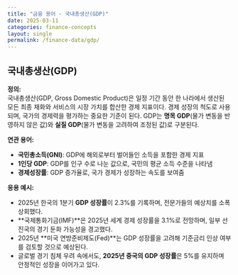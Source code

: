 ```yaml
---
title: "금융 용어 - 국내총생산(GDP)"
date: 2025-03-11
categories: finance-concepts
layout: single
permalink: /finance-data/gdp/
---
```


## 국내총생산(GDP)

**정의:**  
국내총생산(GDP, Gross Domestic Product)은 일정 기간 동안 한 나라에서 생산된 모든 최종 재화와 서비스의 시장 가치를 합산한 경제 지표이다. 경제 성장의 척도로 사용되며, 국가의 경제력을 평가하는 중요한 기준이 된다. GDP는 **명목 GDP**(물가 변동을 반영하지 않은 값)와 **실질 GDP**(물가 변동을 고려하여 조정된 값)로 구분된다.

**연관 용어:**  
- **국민총소득(GNI)**: GDP에 해외로부터 벌어들인 소득을 포함한 경제 지표  
- **1인당 GDP**: GDP를 인구 수로 나눈 값으로, 국민의 평균 소득 수준을 나타냄  
- **경제성장률**: GDP 증가율로, 국가 경제가 성장하는 속도를 보여줌  

**응용 예시:**  
- 2025년 한국의 1분기 **GDP 성장률**이 2.3%를 기록하며, 전문가들의 예상치를 소폭 상회했다.  
- **국제통화기금(IMF)**은 2025년 세계 경제 성장률을 3.1%로 전망하며, 일부 선진국의 경기 둔화 가능성을 경고했다.  
- 2025년 **미국 연방준비제도(Fed)**는 GDP 성장률을 고려해 기준금리 인상 여부를 검토할 것으로 예상된다.  
- 글로벌 경기 침체 우려 속에서도, **2025년 중국의 GDP 성장률**은 5%를 유지하며 안정적인 성장을 이어가고 있다.  
